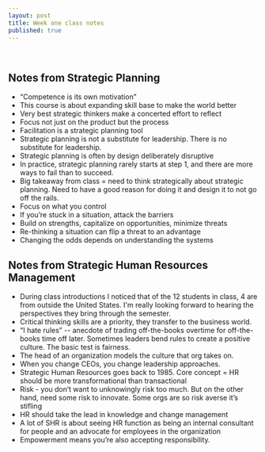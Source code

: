 ```yaml
---
layout: post
title: Week one class notes
published: true
---
```

&nbsp;

## Notes from Strategic Planning

* “Competence is its own motivation”
* This course is about expanding skill base to make the world better
* Very best strategic thinkers make a concerted effort to reflect
* Focus not just on the product but the process
* Facilitation is a strategic planning tool
* Strategic planning is not a substitute for leadership. There is no substitute for leadership.
* Strategic planning is often by design deliberately disruptive
* In practice, strategic planning rarely starts at step 1, and there are more ways to fail than to succeed.
* Big takeaway from class = need to think strategically about strategic planning. Need to have a good reason for doing it and design it to not go off the rails.
* Focus on what you control
* If you’re stuck in a situation, attack the barriers
* Build on strengths, capitalize on opportunities, minimize threats
* Re-thinking a situation can flip a threat to an advantage
* Changing the odds depends on understanding the systems

## Notes from Strategic Human Resources Management

* During class introductions I noticed that of the 12 students in class, 4 are from outside the United States. I'm really looking forward to hearing the perspectives they bring through the semester.
* Critical thinking skills are a priority, they transfer to the business world.
* “I hate rules” -- anecdote of trading off-the-books overtime for off-the-books time off later. Sometimes leaders bend rules to create a positive culture. The basic test is fairness.
* The head of an organization models the culture that org takes on.
* When you change CEOs, you change leadership approaches.
* Strategic Human Resources goes back to 1985. Core concept = HR should be more transformational than transactional
* Risk - you don’t want to unknowingly risk too much. But on the other hand, need some risk to innovate. Some orgs are so risk averse it’s stifling
* HR should take the lead in knowledge and change management
* A lot of SHR is about seeing HR function as being an internal consultant for people and an advocate for employees in the organization
* Empowerment means you’re also accepting responsibility.
